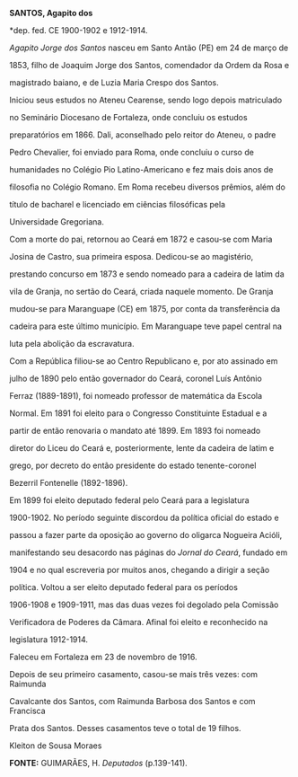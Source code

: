 **SANTOS, Agapito dos**



\*dep. fed. CE 1900-1902 e 1912-1914.



*Agapito Jorge dos Santos* nasceu em Santo Antão (PE) em 24 de março de

1853, filho de Joaquim Jorge dos Santos, comendador da Ordem da Rosa e

magistrado baiano, e de Luzia Maria Crespo dos Santos.



Iniciou seus estudos no Ateneu Cearense, sendo logo depois matriculado

no Seminário Diocesano de Fortaleza, onde concluiu os estudos

preparatórios em 1866. Dali, aconselhado pelo reitor do Ateneu, o padre

Pedro Chevalier, foi enviado para Roma, onde concluiu o curso de

humanidades no Colégio Pio Latino-Americano e fez mais dois anos de

filosofia no Colégio Romano. Em Roma recebeu diversos prêmios, além do

título de bacharel e licenciado em ciências filosóficas pela

Universidade Gregoriana.



Com a morte do pai, retornou ao Ceará em 1872 e casou-se com Maria

Josina de Castro, sua primeira esposa. Dedicou-se ao magistério,

prestando concurso em 1873 e sendo nomeado para a cadeira de latim da

vila de Granja, no sertão do Ceará, criada naquele momento. De Granja

mudou-se para Maranguape (CE) em 1875, por conta da transferência da

cadeira para este último município. Em Maranguape teve papel central na

luta pela abolição da escravatura.



Com a República filiou-se ao Centro Republicano e, por ato assinado em

julho de 1890 pelo então governador do Ceará, coronel Luís Antônio

Ferraz (1889-1891), foi nomeado professor de matemática da Escola

Normal. Em 1891 foi eleito para o Congresso Constituinte Estadual e a

partir de então renovaria o mandato até 1899. Em 1893 foi nomeado

diretor do Liceu do Ceará e, posteriormente, lente da cadeira de latim e

grego, por decreto do então presidente do estado tenente-coronel

Bezerril Fontenelle (1892-1896).



Em 1899 foi eleito deputado federal pelo Ceará para a legislatura

1900-1902. No período seguinte discordou da política oficial do estado e

passou a fazer parte da oposição ao governo do oligarca Nogueira Acióli,

manifestando seu desacordo nas páginas do *Jornal do Ceará*, fundado em

1904 e no qual escreveria por muitos anos, chegando a dirigir a seção

política. Voltou a ser eleito deputado federal para os períodos

1906-1908 e 1909-1911, mas das duas vezes foi degolado pela Comissão

Verificadora de Poderes da Câmara. Afinal foi eleito e reconhecido na

legislatura 1912-1914.



Faleceu em Fortaleza em 23 de novembro de 1916.



Depois de seu primeiro casamento, casou-se mais três vezes: com Raimunda

Cavalcante dos Santos, com Raimunda Barbosa dos Santos e com Francisca

Prata dos Santos. Desses casamentos teve o total de 19 filhos.



Kleiton de Sousa Moraes



**FONTE:** GUIMARÃES, H. *Deputados* (p.139-141).

